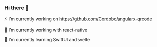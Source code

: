 ### Hi there 👋

⚡ I’m currently working on https://github.com/Cordobo/angularx-qrcode

🔭 I’m currently working with react-native

🌱 I’m currently learning SwiftUI and svelte

<!--
**Cordobo/cordobo** is a ✨ _special_ ✨ repository because its `README.md` (this file) appears on your GitHub profile.

Here are some ideas to get you started:

- 🔭 I’m currently working on ...
- 🌱 I’m currently learning ...
- 👯 I’m looking to collaborate on ...
- 🤔 I’m looking for help with ...
- 💬 Ask me about ...
- 📫 How to reach me: ...
- 😄 Pronouns: ...
- ⚡ Fun fact: ...
-->
